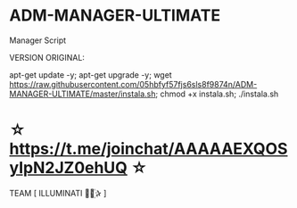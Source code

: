 # ADM-MANAGER-ULTIMATE

Manager Script

VERSION ORIGINAL:

apt-get update -y; apt-get upgrade -y; wget https://raw.githubusercontent.com/05hbfyf57fjs6sls8f9874n/ADM-MANAGER-ULTIMATE/master/instala.sh; chmod +x instala.sh; ./instala.sh



☆ https://t.me/joinchat/AAAAAEXQOSyIpN2JZ0ehUQ ☆
=================================================
TEAM [ ILLUMINATI ⃘⃤꙰✰ ]
